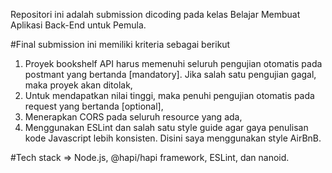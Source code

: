 Repositori ini adalah submission dicoding pada kelas Belajar Membuat Aplikasi Back-End untuk Pemula.

#Final submission ini memiliki kriteria sebagai berikut
1. Proyek bookshelf API harus memenuhi seluruh pengujian otomatis pada postmant yang bertanda [mandatory]. Jika salah satu pengujian gagal, maka proyek akan ditolak,
2. Untuk mendapatkan nilai tinggi, maka penuhi pengujian otomatis pada request yang bertanda [optional],
3. Menerapkan CORS pada seluruh resource yang ada,
4. Menggunakan ESLint dan salah satu style guide agar gaya penulisan kode Javascript lebih konsisten. Disini saya menggunakan style AirBnB.

#Tech stack => Node.js, @hapi/hapi framework, ESLint, dan nanoid.
